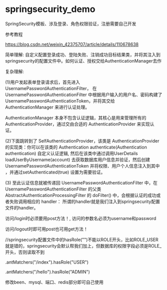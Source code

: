 # springsecurity_demo
SpringSecurity模板、涉及登录、角色权限验证，注册需要自己开发

参考教程

https://blog.csdn.net/weixin_42375707/article/details/110678638

简单理解: 自定义配置登录成功、登陆失败、注销成功目标结果类，并将其注入到springsecurity的配置文件中。如何认证、授权交给AuthenticationManager去作

复杂理解: 

(1)用户发起表单登录请求后，首先进入 UsernamePasswordAuthenticationFilter， 在 UsernamePasswordAuthenticationFilter 中根据用户输入的用户名、密码构建了 UsernamePasswordAuthenticationToken，并将其交给 AuthenticationManager 来进行认证处理。

AuthenticationManager 本身不包含认证逻辑，其核心是用来管理所有的 AuthenticationProvider，通过交由合适的 AuthenticationProvider 来实现认证。

(2)下面跳转到了 SelfAuthenticationProvider，该类是 AuthenticationProvider 的实现类：你可以在该类的 Authentication authenticate(Authentication authentication) 自定义认证逻辑, 然后在该类中通过调用UserDetails loadUserByUsername(account) 去获取数据库用户信息并验证，然后创建 UsernamePasswordAuthenticationToken 并将权限、用户个人信息注入到其中 ，并通过setAuthenticated(true) 设置为需要验证。

(3) 至此认证信息就被传递回 UsernamePasswordAuthenticationFilter 中，在 UsernamePasswordAuthenticationFilter 的父类 AbstractAuthenticationProcessingFilter 的 doFilter() 中，会根据认证的成功或者失败调用相应的 handler： 所谓的handler就是我们注入到springsecurity配置文件的handler。

访问/login时必须要用post方法！, 访问的参数名必须为username和password   

访问/logout时即可用post也可用get方法！

//springsecurity配置文件中的hasRole("")不能以ROLE开头，比如ROLE_USER就是错的，springsecurity会默认帮我们加上，但数据库的权限字段必须是ROLE_开头，否则读取不到

.antMatchers("/index").hasRole("USER")

 .antMatchers("/hello").hasRole("ADMIN")
 
 修改been、mysql、端口、redis部分即可自己使用
